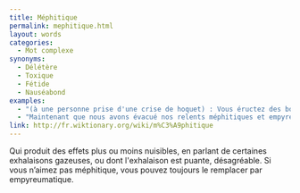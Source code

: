 ```yaml
---
title: Méphitique
permalink: mephitique.html
layout: words
categories:
  - Mot complexe
synonyms:
  - Délétère
  - Toxique
  - Fétide
  - Nauséabond
examples:
  - "(à une personne prise d'une crise de hoquet) : Vous éructez des borborygmes méphitiques..."
  - "Maintenant que nous avons évacué nos relents méphitiques et empyreumatiques, ..."
link: http://fr.wiktionary.org/wiki/m%C3%A9phitique
---
```


Qui produit des effets plus ou moins nuisibles, en parlant de certaines exhalaisons gazeuses, ou dont l'exhalaison est puante, désagréable. Si vous n’aimez pas méphitique, vous pouvez toujours le remplacer par empyreumatique.

